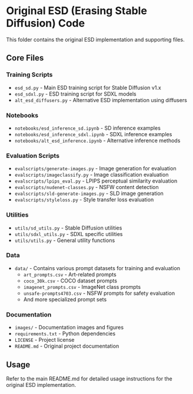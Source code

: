 # Original ESD (Erasing Stable Diffusion) Code

This folder contains the original ESD implementation and supporting files.

## Core Files

### Training Scripts
- `esd_sd.py` - Main ESD training script for Stable Diffusion v1.x
- `esd_sdxl.py` - ESD training script for SDXL models
- `alt_esd_diffusers.py` - Alternative ESD implementation using diffusers

### Notebooks
- `notebooks/esd_inference_sd.ipynb` - SD inference examples
- `notebooks/esd_inference_sdxl.ipynb` - SDXL inference examples  
- `notebooks/alt_esd_inference.ipynb` - Alternative inference methods

### Evaluation Scripts
- `evalscripts/generate-images.py` - Image generation for evaluation
- `evalscripts/imageclassify.py` - Image classification evaluation
- `evalscripts/lpips_eval.py` - LPIPS perceptual similarity evaluation
- `evalscripts/nudenet-classes.py` - NSFW content detection
- `evalscripts/sld-generate-images.py` - SLD image generation
- `evalscripts/styleloss.py` - Style transfer loss evaluation

### Utilities
- `utils/sd_utils.py` - Stable Diffusion utilities
- `utils/sdxl_utils.py` - SDXL specific utilities
- `utils/utils.py` - General utility functions

### Data
- `data/` - Contains various prompt datasets for training and evaluation
  - `art_prompts.csv` - Art-related prompts
  - `coco_30k.csv` - COCO dataset prompts
  - `imagenet_prompts.csv` - ImageNet class prompts
  - `unsafe-prompts4703.csv` - NSFW prompts for safety evaluation
  - And more specialized prompt sets

### Documentation
- `images/` - Documentation images and figures
- `requirements.txt` - Python dependencies
- `LICENSE` - Project license
- `README.md` - Original project documentation

## Usage

Refer to the main README.md for detailed usage instructions for the original ESD implementation.